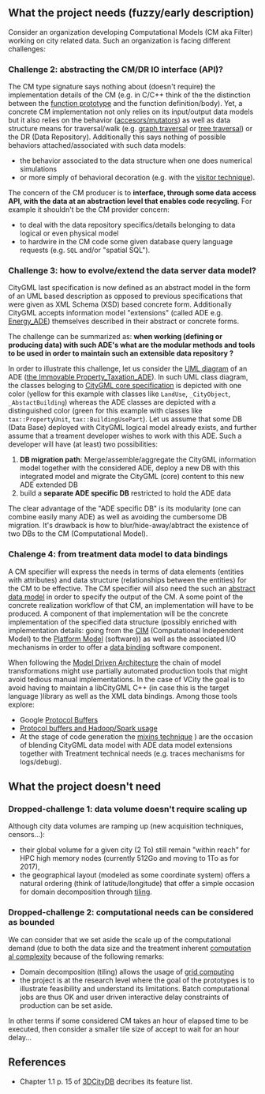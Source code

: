 ## What the project needs (fuzzy/early description)
Consider an organization developing Computational Models (CM aka Filter) working on city related data. Such an organization is facing different challenges:
   
### Challenge 2: abstracting the CM/DR IO interface (API)?
The CM type signature says nothing about (doesn't require) the implementation details of the CM (e.g. in C/C++ think of the the distinction between the [function prototype](https://en.wikipedia.org/wiki/Function_prototype) and the function definition/body). 
Yet, a concrete CM implementation not only relies on its input/output data models but it also relies on the behavior ([accesors/mutators](https://en.wikipedia.org/wiki/Mutator_method)) as well as data structure means for traversal/walk (e.g. [graph traversal](https://en.wikipedia.org/wiki/Graph_traversal) or [tree traversal](https://en.wikipedia.org/wiki/Tree_traversal)) or the DR (Data Repository). 
Additionally this says nothing of possible behaviors attached/associated with such data models: 
 * the behavior associated to the data structure when one does numerical simulations  
 * or more simply of behavioral decoration (e.g. with the [visitor technique](https://en.wikipedia.org/wiki/Visitor_pattern)). 
   
The concern of the CM producer is to **interface, through some data access API, with the data at an abstraction level that enables code recycling**. For example it shouldn't be the CM provider concern:
 * to deal with the data repository specifics/details belonging to data logical or even physical model
 * to hardwire in the CM code some given database query language requests (e.g. `SQL` and/or "spatial SQL"). 

### Challenge 3: how to evolve/extend the data server data model?  
CityGML last specification is now defined as an abstract model in the form of an UML based description as opposed to previous specifications that were given as XML Schema (XSD)  based concrete form. 
Additionally CityGML accepts information model "extensions" (called ADE e.g. [Energy_ADE](http://www.citygmlwiki.org/index.php/CityGML_Energy_ADE)) themselves described in their abstract or concrete forms.

The challenge can be summarized as: **when working (defining or producing data) with such ADE's what are the modular methods and tools to be used in order to maintain such an extensible data repository ?**

In order to illustrate this challenge, let us consider the [UML diagram](http://cadastralvocabulary.org/citygml/tax_ade/1.0/CityGML_TaxADE_UML.png) of an ADE ([the Immovable Property_Taxation_ADE](http://www.citygmlwiki.org/index.php?title=CityGML_Immovable_Property_Taxation_ADE)). In such UML class diagram, the classes beloging to [CityGML core specification](http://portal.opengeospatial.org/files/?artifact_id=47842) is depicted with one color (yellow for this example with classes like `LandUse`, `_CityObject`, `_AbstactBuilding`) whereas the ADE classes are depicted with a distinguished color  (green for this example with classes like `tax::PropertyUnit`, `tax::BuildingUsePart`). 
Let us assume that some DB (Data Base) deployed with CityGML logical model already exists, and further assume that a treament developer wishes to work with this ADE.
Such a developer will have (at least) two possibilities:
 1. **DB migration path**: Merge/assemble/aggregate the CityGML information model together with the considered ADE, deploy a new DB with this integrated model and migrate the CityGML (core) content to this new ADE extended DB
 2. build a **separate ADE specific DB** restricted to hold the ADE data

The clear advantage of the "ADE specific DB" is its modularity (one can combine easily many ADE) as well as avoiding the cumbersome DB migration. It's drawback is how to blur/hide-away/abtract the existence of two DBs to the CM (Computational Model).

### Chalenge 4: from treatment data model to data bindings
A CM specifier will express the needs in terms of data elements (entities with attributes) and data structure (relationships between the entities) for the CM to be effective. The CM specifier will also need the such an [abstract data model](https://en.wikipedia.org/wiki/Conceptual_schema) in order to specify the output of the CM. A some point of the concrete realization workflow of that CM, an implementation will have to be produced. A component of that implementation will be the concrete implementation of the specified data structure (possibly enriched with implementation details: going from the [CIM](https://en.wikipedia.org/wiki/Model_Driven_Interoperability) (Computational Independent Model) to the [Platform Model](http://www.theenterprisearchitect.eu/blog/2008/01/16/mda-model-driven-architecture-basic-concepts/) (software)) as well as the associated I/O mechanisms in order to offer a [data binding](https://en.wikipedia.org/wiki/Data_binding) software component.

When following the [Model Driven Architecture](https://en.wikipedia.org/wiki/Model-driven_architecture) the chain of model transformations might use partially automated production tools that might avoid tedious manual implementations. In the case of VCity the goal is to avoid having to maintain a libCityGML C++ (in case this is the target language )library as well as the XML data bindings. Among those tools explore:
 * Google [Protocol Buffers](https://developers.google.com/protocol-buffers/docs/overview)
 * [Protocol buffers and Hadoop/Spark usage](http://stackoverflow.com/questions/34487996/how-can-i-use-proto3-with-hadoop-spark)
 * At the stage of code generation the [mixins technique](https://en.wikipedia.org/wiki/Mixin#Programming_languages_that_use_mixins) ) are the occasion of blending CityGML data model with ADE data model extensions together with Treatment technical needs (e.g. traces mechanisms for logs/debug).

## What the project doesn't need

### Dropped-challenge 1: data volume doesn't require scaling up
Although city data volumes are ramping up (new acquisition techniques, censors...):
  - their global volume for a given city (2 To) still remain "within reach" for HPC high memory nodes (currently 512Go and moving to 1To as for 2017),
  - the geographical layout (modeled as some coordinate system) offers a natural ordering (think of latitude/longitude) that offer a simple occasion for domain decomposition through [tiling](https://en.wikipedia.org/wiki/Uniform_tiling).

### Dropped-challenge 2: computational needs can be considered as bounded
We can consider that we set aside the scale up of the computational demand (due to both the data size and the treatment inherent [computation al complexity](https://en.wikipedia.org/wiki/Analysis_of_algorithms) because of the following remarks:
  - Domain decomposition (tiling) allows the usage of [grid computing](https://en.wikipedia.org/wiki/Grid_computing)
  - the project is at the research level where the goal of the prototypes is to illustrate feasibility and understand its limitations. Batch computational jobs are thus OK and user driven interactive delay constraints of production can be set aside.

In other terms if some considered CM takes an hour of elapsed time to be executed, then consider a smaller tile size of accept to wait for an hour delay...

## References
 * Chapter 1.1 p. 15 of [3DCityDB](http://www.3dcitydb.org/3dcitydb/fileadmin/downloaddata/3DCityDB_Documentation_v3.3.pdf) decribes its feature list. 
